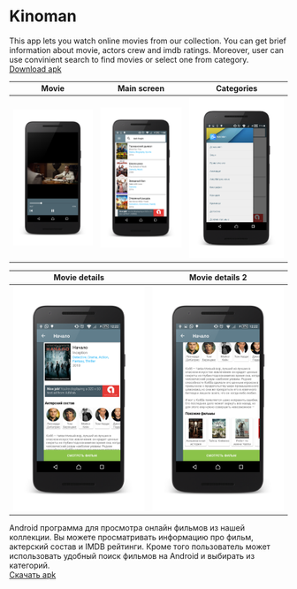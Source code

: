 # Kinoman
This app lets you watch online movies from our collection. 
You can get brief information about movie, actors crew and imdb ratings. 
Moreover, user can use convinient search to find movies or select one from category.   
[Download apk](https://github.com/rahimlis/Kinoman/raw/master/app-debug.apk)

Movie                      |  Main screen              | Categories
:-------------------------:|:-------------------------:|:-------------------------:
![](Screenshot1.png)       |  ![](Screenshot2.png)     | ![](Screenshot3.png) 


Movie details              |  Movie details 2              
:-------------------------:|:-------------------------:
![](Screenshot4.png)       |  ![](Screenshot5.png)    


Android программа для просмотра онлайн фильмов из нашей коллекции. Вы можете просматривать информацию про фильм, актерский состав и IMDB рейтинги. Кроме того пользователь может использовать удобный поиск фильмов на Android и выбирать из категорий.  
[Скачать apk](https://github.com/rahimlis/Kinoman/raw/master/app-debug.apk)
